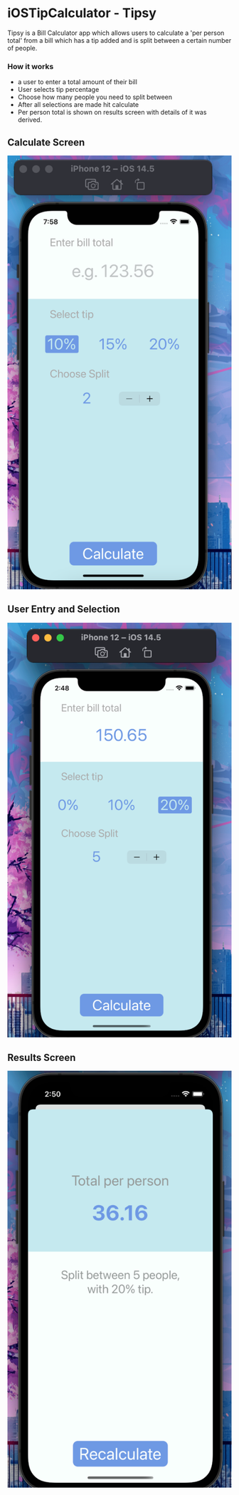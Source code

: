 # iOSTipCalculator - Tipsy
Tipsy is a Bill Calculator app which allows users to calculate a 'per person total' from a bill which has a tip added and is split between a certain number of people. 

### How it works

- a user to enter a total amount of their bill
- User selects tip percentage
- Choose how many people you need to split between
- After all selections are made hit calculate 
- Per person total is shown on results screen with details of it was derived. 

## Calculate Screen 
![Screenshot](TipsyCalculateScreen.png)

## User Entry and Selection 
![Screenshot](TipsyUserSelection.png)

## Results Screen 
![Screenshot](TipsyRestultsScreen.png)




